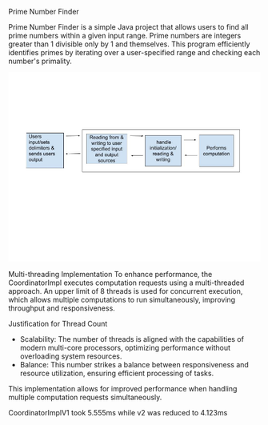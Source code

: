 Prime Number Finder

Prime Number Finder is a simple Java project that allows users to find all prime numbers within a given input range. Prime numbers are integers greater than 1 divisible only by 1 and themselves. This program efficiently identifies primes by iterating over a user-specified range and checking each number's primality.

![Image of System diagram](https://github.com/Nikstylx/HW1/blob/main/Schematic%20for%20API.jpg)

Multi-threading Implementation
To enhance performance, the CoordinatorImpl executes computation requests using a multi-threaded approach. An upper limit of 8 threads is used for concurrent execution, which allows multiple computations to run simultaneously, improving throughput and responsiveness.

Justification for Thread Count
- Scalability: The number of threads is aligned with the capabilities of modern multi-core processors, optimizing performance without overloading system resources.
- Balance: This number strikes a balance between responsiveness and resource utilization, ensuring efficient processing of tasks.

This implementation allows for improved performance when handling multiple computation requests simultaneously.

CoordinatorImplV1 took 5.555ms while v2 was reduced to 4.123ms

